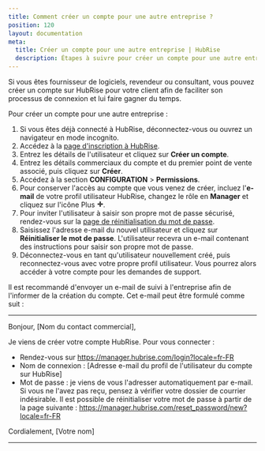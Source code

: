 ```yaml
---
title: Comment créer un compte pour une autre entreprise ?
position: 120
layout: documentation
meta:
  title: Créer un compte pour une autre entreprise | HubRise
  description: Étapes à suivre pour créer un compte pour une autre entreprise que la vôtre sur HubRise. Aidez vos clients à connecter votre application à leur compte HubRise.
---
```


Si vous êtes fournisseur de logiciels, revendeur ou consultant, vous pouvez créer un compte sur HubRise pour votre client afin de faciliter son processus de connexion et lui faire gagner du temps.

Pour créer un compte pour une autre entreprise :

1. Si vous êtes déjà connecté à HubRise, déconnectez-vous ou ouvrez un navigateur en mode incognito.
1. Accédez à la [page d'inscription à HubRise](https://manager.hubrise.com/signup?locale=fr-FR).
1. Entrez les détails de l'utilisateur et cliquez sur **Créer un compte**.
1. Entrez les détails commerciaux du compte et du premier point de vente associé, puis cliquez sur **Créer**.
1. Accédez à la section **CONFIGURATION** > **Permissions**.
1. Pour conserver l'accès au compte que vous venez de créer, incluez l'**e-mail** de votre profil utilisateur HubRise, changez le rôle en **Manager** et cliquez sur l'icône Plus <InlineImage width="13" height="13">![Icône Plus](../../images/059-add-icon.png)</InlineImage>.
1. Pour inviter l'utilisateur à saisir son propre mot de passe sécurisé, rendez-vous sur la [page de réinitialisation du mot de passe](https://manager.hubrise.com/reset_password/new?locale=fr-FR).
1. Saisissez l'adresse e-mail du nouvel utilisateur et cliquez sur **Réinitialiser le mot de passe**. L'utilisateur recevra un e-mail contenant des instructions pour saisir son propre mot de passe.
1. Déconnectez-vous en tant qu'utilisateur nouvellement créé, puis reconnectez-vous avec votre propre profil utilisateur. Vous pourrez alors accéder à votre compte pour les demandes de support.

Il est recommandé d'envoyer un e-mail de suivi à l'entreprise afin de l'informer de la création du compte. Cet e-mail peut être formulé comme suit :

---

Bonjour, [Nom du contact commercial],

Je viens de créer votre compte HubRise. Pour vous connecter :

- Rendez-vous sur https://manager.hubrise.com/login?locale=fr-FR
- Nom de connexion : [Adresse e-mail du profil de l'utilisateur du compte sur HubRise]
- Mot de passe : je viens de vous l'adresser automatiquement par e-mail. Si vous ne l'avez pas reçu, pensez à vérifier votre dossier de courrier indésirable. Il est possible de réinitialiser votre mot de passe à partir de la page suivante : https://manager.hubrise.com/reset_password/new?locale=fr-FR

Cordialement, [Votre nom]

---
